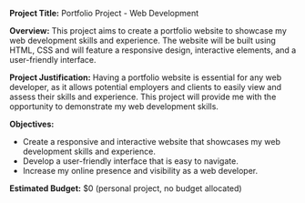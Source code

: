**Project Title:** Portfolio Project - Web Development

**Overview:** This project aims to create a  portfolio website to showcase my web development skills and experience. The website will be built using HTML, CSS and will feature a responsive design, interactive elements, and a user-friendly interface.

**Project Justification:** Having a portfolio website is essential for any web developer, as it allows potential employers and clients to easily view and assess their skills and experience. This project will provide me with the opportunity to demonstrate my web development skills.

**Objectives:**
* Create a responsive and interactive website that showcases my web development skills and experience.
* Develop a user-friendly interface that is easy to navigate.
* Increase my online presence and visibility as a web developer.

**Estimated Budget:** $0 (personal project, no budget allocated)
